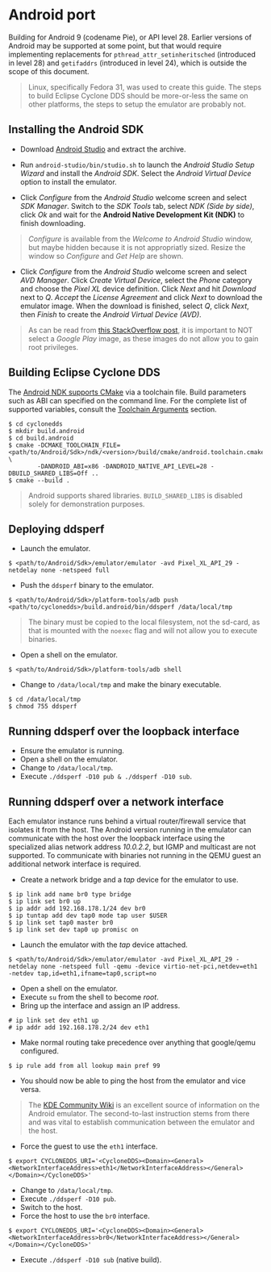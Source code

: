 # Android port

Building for Android 9 (codename Pie), or API level 28. Earlier versions of
Android may be supported at some point, but that would require implementing
replacements for `pthread_attr_setinheritsched` (introduced in level 28) and
`getifaddrs` (introduced in level 24), which is outside the scope of this
document.

> Linux, specifically Fedora 31, was used to create this guide. The steps to
> build Eclipse Cyclone DDS should be more-or-less the same on other
> platforms, the steps to setup the emulator are probably not.


## Installing the Android SDK

[1]: https://developer.android.com/studio
[2]: https://stackoverflow.com/questions/43923996/adb-root-is-not-working-on-emulator-cannot-run-as-root-in-production-builds

 * Download [Android Studio](1) and extract the archive.

 * Run `android-studio/bin/studio.sh` to launch the *Android Studio Setup
   Wizard* and install the *Android SDK*. Select the *Android Virtual Device*
   option to install the emulator.

 * Click *Configure* from the *Android Studio* welcome screen and select
   *SDK Manager*. Switch to the *SDK Tools* tab, select *NDK (Side by side)*,
   click *Ok* and wait for the **Android Native Development Kit (NDK)** to
   finish downloading.

> *Configure* is available from the *Welcome to Android Studio* window, but
> maybe hidden because it is not appropriatly sized. Resize the window so
> *Configure* and *Get Help* are shown.

 * Click *Configure* from the *Android Studio* welcome screen and select
   *AVD Manager*. Click *Create Virtual Device*, select the *Phone* category
   and choose the *Pixel XL* device definition. Click *Next* and hit
   *Download* next to *Q*. *Accept* the *License Agreement* and click *Next*
   to download the emulator image. When the download is finished, select *Q*,
   click *Next*, then *Finish* to create the *Android Virtual Device (AVD)*.

> As can be read from [this StackOverflow post](2), it is important to NOT
> select a *Google Play* image, as these images do not allow you to gain
> root privileges.


## Building Eclipse Cyclone DDS

[3]: https://developer.android.com/ndk/guides/cmake
[4]: https://developer.android.com/ndk/guides/cmake#variables

The [Android NDK supports CMake](3) via a toolchain file. Build parameters
such as ABI can specified on the command line. For the complete list of
supported variables, consult the [Toolchain Arguments](4) section.

```
$ cd cyclonedds
$ mkdir build.android
$ cd build.android
$ cmake -DCMAKE_TOOLCHAIN_FILE=<path/to/Android/Sdk>/ndk/<version>/build/cmake/android.toolchain.cmake \
        -DANDROID_ABI=x86 -DANDROID_NATIVE_API_LEVEL=28 -DBUILD_SHARED_LIBS=Off ..
$ cmake --build .
```

> Android supports shared libraries. `BUILD_SHARED_LIBS` is disabled solely
> for demonstration purposes.


## Deploying ddsperf
 * Launch the emulator.
```
$ <path/to/Android/Sdk>/emulator/emulator -avd Pixel_XL_API_29 -netdelay none -netspeed full
```

 * Push the `ddsperf` binary to the emulator.
```
$ <path/to/Android/Sdk>/platform-tools/adb push <path/to/cyclonedds>/build.android/bin/ddsperf /data/local/tmp
```

> The binary must be copied to the local filesystem, not the sd-card, as that
> is mounted with the `noexec` flag and will not allow you to execute
> binaries.

 * Open a shell on the emulator.
```
$ <path/to/Android/Sdk>/platform-tools/adb shell
```

 * Change to `/data/local/tmp` and make the binary executable.
```
$ cd /data/local/tmp
$ chmod 755 ddsperf
```


## Running ddsperf over the loopback interface
 * Ensure the emulator is running.
 * Open a shell on the emulator.
 * Change to `/data/local/tmp`.
 * Execute `./ddsperf -D10 pub & ./ddsperf -D10 sub`.


## Running ddsperf over a network interface
Each emulator instance runs behind a virtual router/firewall service that
isolates it from the host. The Android version running in the emulator can
communicate with the host over the loopback interface using the specialized
alias network address *10.0.2.2*, but IGMP and multicast are not supported.
To communicate with binaries not running in the QEMU guest an additional
network interface is required.

 * Create a network bridge and a *tap* device for the emulator to use.
```
$ ip link add name br0 type bridge
$ ip link set br0 up
$ ip addr add 192.168.178.1/24 dev br0
$ ip tuntap add dev tap0 mode tap user $USER
$ ip link set tap0 master br0
$ ip link set dev tap0 up promisc on
```

 * Launch the emulator with the *tap* device attached.
```
$ <path/to/Android/Sdk>/emulator/emulator -avd Pixel_XL_API_29 -netdelay none -netspeed full -qemu -device virtio-net-pci,netdev=eth1 -netdev tap,id=eth1,ifname=tap0,script=no
```

 * Open a shell on the emulator.
 * Execute `su` from the shell to become *root*.
 * Bring up the interface and assign an IP address.
```
# ip link set dev eth1 up
# ip addr add 192.168.178.2/24 dev eth1
```

 * Make normal routing take precedence over anything that google/qemu configured.
```
$ ip rule add from all lookup main pref 99
```

 * You should now be able to ping the host from the emulator and vice versa.

> The [KDE Community Wiki](5) is an excellent source of information on the
> Android emulator. The second-to-last instruction stems from there and was
> vital to establish communication between the emulator and the host.

[5]: https://community.kde.org/KDEConnect/Android_Emulator

 * Force the guest to use the `eth1` interface.
```
$ export CYCLONEDDS_URI='<CycloneDDS><Domain><General><NetworkInterfaceAddress>eth1</NetworkInterfaceAddress></General></Domain></CycloneDDS>'
```

 * Change to `/data/local/tmp`.
 * Execute `./ddsperf -D10 pub`.
 * Switch to the host.
 * Force the host to use the `br0` interface.
```
$ export CYCLONEDDS_URI='<CycloneDDS><Domain><General><NetworkInterfaceAddress>br0</NetworkInterfaceAddress></General></Domain></CycloneDDS>'
```
 * Execute `./ddsperf -D10 sub` (native build).
